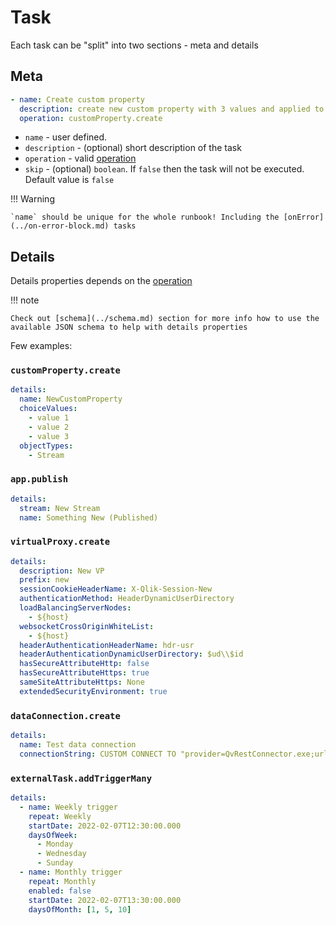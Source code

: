 # Task

Each task can be "split" into two sections - meta and details

## Meta

```yaml
- name: Create custom property
  description: create new custom property with 3 values and applied to streams objects
  operation: customProperty.create
```

- `name` - user defined.
- `description` - (optional) short description of the task
- `operation` - valid [operation](./operations-list.md)
- `skip` - (optional) `boolean`. If `false` then the task will not be executed. Default value is `false`

!!! Warning

    `name` should be unique for the whole runbook! Including the [onError](../on-error-block.md) tasks

## Details

Details properties depends on the [operation](./operations-list.md)

!!! note

    Check out [schema](../schema.md) section for more info how to use the available JSON schema to help with details properties

Few examples:

### `customProperty.create`

```yaml
details:
  name: NewCustomProperty
  choiceValues:
    - value 1
    - value 2
    - value 3
  objectTypes:
    - Stream
```

### `app.publish`

```yaml
details:
  stream: New Stream
  name: Something New (Published)
```

### `virtualProxy.create`

```yaml
details:
  description: New VP
  prefix: new
  sessionCookieHeaderName: X-Qlik-Session-New
  authenticationMethod: HeaderDynamicUserDirectory
  loadBalancingServerNodes:
    - ${host}
  websocketCrossOriginWhiteList:
    - ${host}
  headerAuthenticationHeaderName: hdr-usr
  headerAuthenticationDynamicUserDirectory: $ud\\$id
  hasSecureAttributeHttp: false
  hasSecureAttributeHttps: true
  sameSiteAttributeHttps: None
  extendedSecurityEnvironment: true
```

### `dataConnection.create`

```yaml
details:
  name: Test data connection
  connectionString: CUSTOM CONNECT TO "provider=QvRestConnector.exe;url=https://localhost/qrs/app/full;timeout=900;method=GET;autoDetectResponseType=true;keyGenerationStrategy=0;authSchema=ntlm;skipServerCertificateValidation=true;useCertificate=No;certificateStoreLocation=LocalMachine;certificateStoreName=My;trustedLocations=qrs-proxy%2https://localhost:4244;queryParameters=xrfkey%20000000000000000;addMissingQueryParametersToFinalRequest=false;queryHeaders=X-Qlik-XrfKey%20000000000000000%1User-Agent%2Windows;PaginationType=None;"
```

### `externalTask.addTriggerMany`

```yaml
details:
  - name: Weekly trigger
    repeat: Weekly
    startDate: 2022-02-07T12:30:00.000
    daysOfWeek:
      - Monday
      - Wednesday
      - Sunday
  - name: Monthly trigger
    repeat: Monthly
    enabled: false
    startDate: 2022-02-07T13:30:00.000
    daysOfMonth: [1, 5, 10]
```

